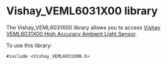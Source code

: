 # Vishay_VEML6031X00 library

The Vishay_VEML6031X00 library allows you to access [Vishay VEML6031X00 High Accuracy Ambient Light Sensor](https://www.vishay.com/optical-sensors/list/product-80007/).

To use this library:

```
#include <Vishay_VEML6031X00.h>
```
